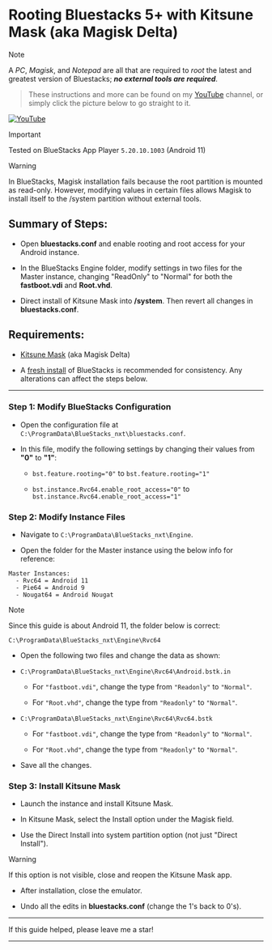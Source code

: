 # Rooting Bluestacks 5+ with Kitsune Mask (aka Magisk Delta)

> [!NOTE]
> A *PC*, *Magisk*, and *Notepad* are all that are required to *root* the latest and greatest version of Bluestacks; ***no external tools are required***.

> These instructions and more can be found on my [YouTube](https://www.youtube.com/@RobThePCGuy) channel, or simply click the picture below to go straight to it.

[![YouTube](https://github.com/ZeroOneZero/Root-Bluestacks-with-Kitsune-Mask/assets/10876982/0d6d0f83-3710-428a-b054-dfe3f73e9b79)](https://youtu.be/kgsiBRWCzmA)

> [!IMPORTANT]
> Tested on BlueStacks App Player ```5.20.10.1003``` (Android 11)

> [!WARNING]
> In BlueStacks, Magisk installation fails because the root partition is mounted as read-only. However, modifying values in certain files allows Magisk to install itself to the /system partition without external tools.

## Summary of Steps:

- Open **bluestacks.conf** and enable rooting and root access for your Android instance.

- In the BlueStacks Engine folder, modify settings in two files for the Master instance, changing "ReadOnly" to "Normal" for both the **fastboot.vdi** and **Root.vhd**. 

- Direct install of Kitsune Mask into **/system**. Then revert all changes in **bluestacks.conf**.

## Requirements:
- [Kitsune Mask](https://github.com/HuskyDG/magisk-files/blob/main/README.md) (aka Magisk Delta)

- A [fresh install](https://www.bluestacks.com/) of BlueStacks is recommended for consistency. Any alterations can affect the steps below.

---

### Step 1: Modify BlueStacks Configuration

- Open the configuration file at ```C:\ProgramData\BlueStacks_nxt\bluestacks.conf```.

- In this file, modify the following settings by changing their values from **"0"** to **"1"**:
	- ```bst.feature.rooting="0"``` to ```bst.feature.rooting="1"```

	- ```bst.instance.Rvc64.enable_root_access="0"``` to ```bst.instance.Rvc64.enable_root_access="1"```

### Step 2: Modify Instance Files

- Navigate to ```C:\ProgramData\BlueStacks_nxt\Engine```.

- Open the folder for the Master instance using the below info for reference:

```
Master Instances:
  - Rvc64 = Android 11
  - Pie64 = Android 9
  - Nougat64 = Android Nougat
```

> [!NOTE]
> Since this guide is about Android 11, the folder below is correct:
 
```C:\ProgramData\BlueStacks_nxt\Engine\Rvc64```

- Open the following two files and change the data as shown:

- ```C:\ProgramData\BlueStacks_nxt\Engine\Rvc64\Android.bstk.in```

	- For ```"fastboot.vdi"```, change the type from ```"Readonly"``` to ```"Normal"```.
 
	- For ```"Root.vhd"```, change the type from ```"Readonly"``` to ```"Normal"```.

- ```C:\ProgramData\BlueStacks_nxt\Engine\Rvc64\Rvc64.bstk```

	- For ```"fastboot.vdi"```, change the type from ```"Readonly"``` to ```"Normal"```.

	- For ```"Root.vhd"```, change the type from ```"Readonly"``` to ```"Normal"```.

- Save all the changes.

### Step 3: Install Kitsune Mask

- Launch the instance and install Kitsune Mask.

- In Kitsune Mask, select the Install option under the Magisk field.

- Use the Direct Install into system partition option (not just "Direct Install").

> [!WARNING]
> If this option is not visible, close and reopen the Kitsune Mask app.

- After installation, close the emulator.

- Undo all the edits in **bluestacks.conf** (change the 1's back to 0's).

---

If this guide helped, please leave me a star!

---
